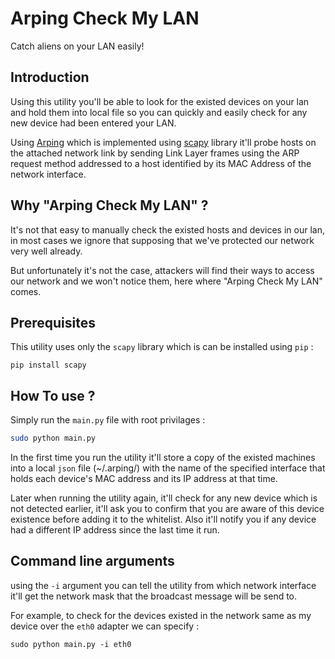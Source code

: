 # Arping Check My LAN

Catch aliens on your LAN easily!

## Introduction

Using this utility you'll be able to look for the existed devices on your lan and hold them into local file so you can quickly and easily check for any new device had been entered your LAN.

Using [Arping](https://en.wikipedia.org/wiki/Arping)  which is implemented using [scapy](https://github.com/secdev/scapy) library it'll probe hosts on the attached network link by sending Link Layer frames using the ARP request method addressed to a host identified by its MAC Address of the network interface.


## Why "Arping Check My LAN" ?

It's not that easy to manually check the existed hosts and devices in our lan, in most cases we ignore that supposing that we've protected our network very well already.

But unfortunately it's not the case, attackers will find their ways to access our network and we won't notice them, here where "Arping Check My LAN" comes.

## Prerequisites

This utility uses only the `scapy` library which is can be installed using `pip` :

```
pip install scapy
```

## How To use ?

Simply run the `main.py` file with root privilages :

```sh
sudo python main.py
```

In the first time you run the utility it'll store a copy of the existed machines into a local `json` file (~/.arping/) with the name of the specified interface that holds each device's MAC address and its IP address at that time.

Later when running the utility again, it'll check for any new device which is not detected earlier, it'll ask you to confirm that you are aware of this device existence before adding it to the whitelist. Also it'll notify you if any device had a different IP address since the last time it run.

## Command line arguments

using the `-i` argument you can tell the utility from which network interface it'll get the network mask that the broadcast message will be send to.

For example, to check for the devices existed in the network same as my device over the `eth0` adapter we can specify :

```
sudo python main.py -i eth0
```
